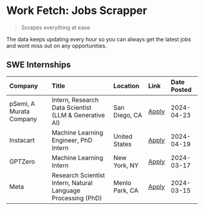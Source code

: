 # Work Fetch: Jobs Scrapper
> Scrapes everything at ease

The data keeps updating every hour so you can always get the latest jobs and wont miss out on any opportunities.

## SWE Internships
<!--START_SECTION:workfetch-->
| Company                 | Title                                                        | Location       | Link                                                                                                                                                                                                                                                                       | Date Posted   |
|:------------------------|:-------------------------------------------------------------|:---------------|:---------------------------------------------------------------------------------------------------------------------------------------------------------------------------------------------------------------------------------------------------------------------------|:--------------|
| pSemi, A Murata Company | Intern, Research Data Scientist (LLM & Generative AI)        | San Diego, CA  | [Apply](https://www.linkedin.com/jobs/view/intern-research-data-scientist-llm-generative-ai-at-psemi-a-murata-company-3887074168?position=8&pageNum=0&refId=6qB41gC4fy1O98CnlGNwCw%3D%3D&trackingId=7VbQnQxVwVecRaA8j9lfIg%3D%3D&trk=public_jobs_jserp-result_search-card) | 2024-04-23    |
| Instacart               | Machine Learning Engineer, PhD Intern                        | United States  | [Apply](https://www.linkedin.com/jobs/view/machine-learning-engineer-phd-intern-at-instacart-3901991739?position=2&pageNum=0&refId=6qB41gC4fy1O98CnlGNwCw%3D%3D&trackingId=ldiZOngYR5yU4mFClzrXtw%3D%3D&trk=public_jobs_jserp-result_search-card)                          | 2024-04-19    |
| GPTZero                 | Machine Learning Intern                                      | New York, NY   | [Apply](https://www.linkedin.com/jobs/view/machine-learning-intern-at-gptzero-3860723963?position=7&pageNum=0&refId=6qB41gC4fy1O98CnlGNwCw%3D%3D&trackingId=EB9APRxZHOvpxokpLq2UFg%3D%3D&trk=public_jobs_jserp-result_search-card)                                         | 2024-03-17    |
| Meta                    | Research Scientist Intern, Natural Language Processing (PhD) | Menlo Park, CA | [Apply](https://www.linkedin.com/jobs/view/research-scientist-intern-natural-language-processing-phd-at-meta-3858718375?position=5&pageNum=0&refId=6qB41gC4fy1O98CnlGNwCw%3D%3D&trackingId=XLqxPW6MnszfBHVpySOzBQ%3D%3D&trk=public_jobs_jserp-result_search-card)          | 2024-03-15    |
<!--END_SECTION:workfetch-->
